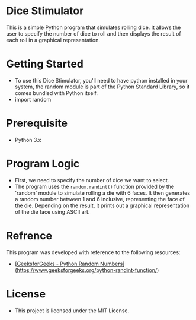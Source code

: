 # Dice Stimulator
This is a simple Python program that simulates rolling dice. It allows the user to specify the number of dice to roll and then displays the result of each roll in a graphical representation.

# Getting Started
- To use this Dice Stimulator, you'll need to have python installed in your system, the random module is part of the Python Standard Library, so it comes bundled with Python itself.
- import random

# Prerequisite
- Python 3.x

# Program Logic
- First, we need to specify the number of dice we want to select.
- The program uses the `random.randint()` function provided by the 'random' module to simulate rolling a die with 6 faces. It then generates a random number between 1 and 6 inclusive, representing the face of the die. Depending on the result, it prints out a graphical       representation of the die face using ASCII art.

# Refrence 
This program was developed with reference to the following resources:
- [[GeeksforGeeks - Python Random Numbers](https://www.geeksforgeeks.org/python-random-randint-function/)](https://www.geeksforgeeks.org/python-randint-function/)

# License
- This project is licensed under the MIT License.





